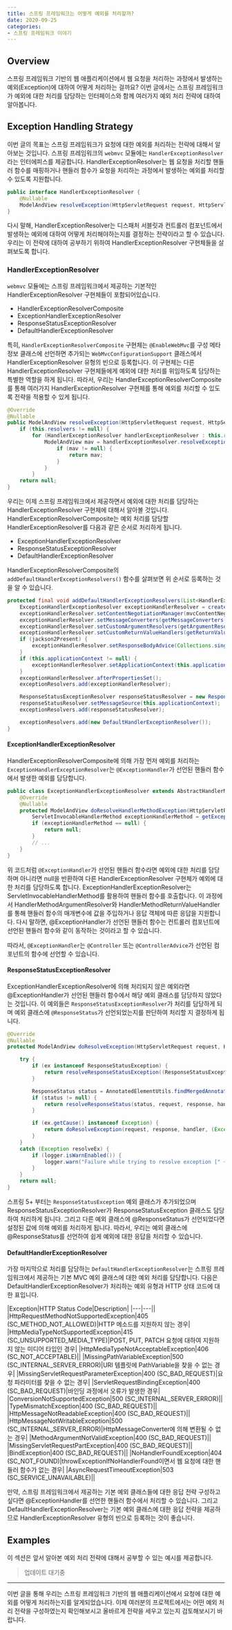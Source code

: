 ```yaml
---
title: 스프링 프레임워크는 어떻게 예외를 처리할까?
date: 2020-09-25
categories:
- 스프링 프레임워크 이야기
---
```


## Overview
스프링 프레임워크 기반의 웹 애플리케이션에서 웹 요청을 처리하는 과정에서 발생하는 예외(Exception)에 대하여 어떻게 처리하는 걸까요? 이번 글에서는 스프링 프레임워크가 예외에 대한 처리를 담당하는 인터페이스와 함께 여러가지 예외 처리 전략에 대하여 알아봅니다.

## Exception Handling Strategy
이번 글의 목표는 스프링 프레임워크가 요청에 대한 예외를 처리하는 전략에 대해서 알아보는 것입니다. 스프링 프레임워크의 `webmvc` 모듈에는 `HandlerExceptionResolver`라는 인터에피스를 제공합니다. HandlerExceptionResolver는 웹 요청을 처리할 핸들러 함수를 매핑하거나 핸들러 함수가 요청을 처리하는 과정에서 발생하는 예외를 처리할 수 있도록 지원합니다.

```java
public interface HandlerExceptionResolver {
    @Nullable
    ModelAndView resolveException(HttpServletRequest request, HttpServletResponse response, @Nullable Object handler, Exception ex);
}
```

다시 말해, HandlerExceptionResolver는 디스패처 서블릿과 컨트롤러 컴포넌트에서 발생하는 예외에 대하여 어떻게 처리해야하는지를 결정하는 전략이라고 할 수 있습니다. 우리는 이 전략에 대하여 공부하기 위하여 HandlerExceptionResolver 구현체들을 살펴보도록 합니다.

### HandlerExceptionResolver
`webmvc` 모듈에는 스프링 프레임워크에서 제공하는 기본적인 HandlerExceptionResolver 구현체들이 포함되어있습니다. 

- HandlerExceptionResolverComposite
- ExceptionHandlerExceptionResolver
- ResponseStatusExceptionResolver
- DefaultHandlerExceptionResolver

특히, `HandlerExceptionResolverComposite` 구현체는 `@EnableWebMvc`를 구성 메타정보 클래스에 선언하면 추가되는 `WebMvcConfigurationSupport` 클래스에서 HandlerExceptionResolver 유형의 빈으로 등록합니다. 이 구현체는 다른 HandlerExceptionResolver 구현체들에게 예외에 대한 처리를 위임하도록 담당하는 특별한 역할을 하게 됩니다. 따라서, 우리는 HandlerExceptionResolverComposite를 통해 여러가지 HandlerExceptionResolver 구현체를 통해 예외를 처리할 수 있도록 전략을 적용할 수 있게 됩니다.


```java HandlerExceptionResolverComposite.java
@Override
@Nullable
public ModelAndView resolveException(HttpServletRequest request, HttpServletResponse response, @Nullable Object handler, Exception ex) {
    if (this.resolvers != null) {
        for (HandlerExceptionResolver handlerExceptionResolver : this.resolvers) {
            ModelAndView mav = handlerExceptionResolver.resolveException(request, response, handler, ex);
                if (mav != null) {
                    return mav;
                }
            }
        }
    return null;
}
```

우리는 이제 스프링 프레임워크에서 제공하면서 예외에 대한 처리를 담당하는 HandlerExceptionResolver 구현체에 대해서 알아볼 것입니다. HandlerExceptionResolverComposite는 예외 처리를 담당할 HandlerExceptionResolver를 다음과 같은 순서로 처리하게 됩니다.

- ExceptionHandlerExceptionResolver
- ResponseStatusExceptionResolver
- DefaultHandlerExceptionResolver

HandlerExceptionResolverComposite의 `addDefaultHandlerExceptionResolvers()` 함수를 살펴보면 위 순서로 등록하는 것을 알 수 있습니다.

```java HandlerExceptionResolverComposite.java
protected final void addDefaultHandlerExceptionResolvers(List<HandlerExceptionResolver> exceptionResolvers, ContentNegotiationManager mvcContentNegotiationManager) {
    ExceptionHandlerExceptionResolver exceptionHandlerResolver = createExceptionHandlerExceptionResolver();
    exceptionHandlerResolver.setContentNegotiationManager(mvcContentNegotiationManager);
    exceptionHandlerResolver.setMessageConverters(getMessageConverters());
    exceptionHandlerResolver.setCustomArgumentResolvers(getArgumentResolvers());
    exceptionHandlerResolver.setCustomReturnValueHandlers(getReturnValueHandlers());
    if (jackson2Present) {
        exceptionHandlerResolver.setResponseBodyAdvice(Collections.singletonList(new JsonViewResponseBodyAdvice()));
    }
    if (this.applicationContext != null) {
        exceptionHandlerResolver.setApplicationContext(this.applicationContext);
    }
    exceptionHandlerResolver.afterPropertiesSet();
    exceptionResolvers.add(exceptionHandlerResolver);

    ResponseStatusExceptionResolver responseStatusResolver = new ResponseStatusExceptionResolver();
    responseStatusResolver.setMessageSource(this.applicationContext);
    exceptionResolvers.add(responseStatusResolver);

    exceptionResolvers.add(new DefaultHandlerExceptionResolver());
}
```

#### ExceptionHandlerExceptionResolver
HandlerExceptionResolverComposite에 의해 가장 먼저 예외를 처리하는 `ExceptionHandlerExceptionResolver`는 `@ExceptionHandler`가 선언된 핸들러 함수에서 발생한 예외를 담당합니다.

```java ExceptionHandlerExceptionResolver.java
public class ExceptionHandlerExceptionResolver extends AbstractHandlerMethodExceptionResolver implements ApplicationContextAware, InitializingBean {
    @Override
    @Nullable
    protected ModelAndView doResolveHandlerMethodException(HttpServletRequest request, HttpServletResponse response, @Nullable HandlerMethod handlerMethod, Exception exception) {
        ServletInvocableHandlerMethod exceptionHandlerMethod = getExceptionHandlerMethod(handlerMethod, exception);
        if (exceptionHandlerMethod == null) {
            return null;
        }
        // ...
    }
}
```

위 코드처럼 `@ExceptionHandler`가 선언된 핸들러 함수라면 예외에 대한 처리를 담당하며 아니라면 null을 반환하여 다른 HandlerExceptionResolver 구현체가 예외에 대한 처리를 담당하도록 합니다. ExceptionHandlerExceptionResolver는 ServletInvocableHandlerMethod를 활용하여 핸들러 함수를 호출합니다. 이 과정에서 HandlerMethodArgumentResolver와 HandlerMethodReturnValueHandler를 통해 핸들러 함수의 매개변수에 값을 주입하거나 응답 객체에 따른 응답을 지원합니다. 다시 말하면, @ExceptionHandler가 선언된 핸들러 함수는 컨트롤러 컴포넌트에 선언된 핸들러 함수와 같이 동작하는 것이라고 할 수 있습니다.

따라서, `@ExceptionHandler`는 `@Controller` 또는 `@ControllerAdvice`가 선언된 컴포넌트의 함수에 선언할 수 있습니다.

#### ResponseStatusExceptionResolver
ExceptionHandlerExceptionResolver에 의해 처리되지 않은 예외라면 @ExceptionHandler가 선언된 핸들러 함수에서 해당 예외 클래스를 담당하지 않았다는 것입니다. 이 예외들은 `ResponseStatusExceptionResolver`가 처리를 담당하게 되며 예외 클래스에 `@ResponseStatus`가 선언되었는지를 판단하여 처리할 지 결정하게 됩니다. 

```java ResponseStatusExceptionResolver.java
@Override
@Nullable
protected ModelAndView doResolveException(HttpServletRequest request, HttpServletResponse response, @Nullable Object handler, Exception ex) {

    try {
        if (ex instanceof ResponseStatusException) {
            return resolveResponseStatusException((ResponseStatusException) ex, request, response, handler);
        }

        ResponseStatus status = AnnotatedElementUtils.findMergedAnnotation(ex.getClass(), ResponseStatus.class);
        if (status != null) {
            return resolveResponseStatus(status, request, response, handler, ex);
        }

        if (ex.getCause() instanceof Exception) {
            return doResolveException(request, response, handler, (Exception) ex.getCause());
        }
    }
    catch (Exception resolveEx) {
        if (logger.isWarnEnabled()) {
            logger.warn("Failure while trying to resolve exception [" + ex.getClass().getName() + "]", resolveEx);
        }
    }
    return null;
}
```

스프링 5+ 부터는 `ResponseStatusException` 예외 클래스가 추가되었으며 ResponseStatusExceptionResolver가 ResponseStatusException 클래스도 담당하여 처리하게 됩니다. 그리고 다른 예외 클래스에 @ResponseStatus가 선언되었다면 설정된 값에 의해 예외를 처리하게 됩니다. 따라서, 우리는 예외 클래스에 @ResponseStatus를 선언하여 쉽게 예외에 대한 응답을 처리할 수 있습니다.

#### DefaultHandlerExceptionResolver
가장 마지막으로 처리를 담당하는 `DefaultHandlerExceptionResolver`는 스프링 프레임워크에서 제공하는 기본 MVC 예외 클래스에 대한 예외 처리를 담당합니다. 다음은 DefaultHandlerExceptionResolver가 처리하는 예외 유형과 HTTP 상태 코드에 대한 표입니다.

|Exception|HTTP Status Code|Description|
|---|---||
|HttpRequestMethodNotSupportedException|405 (SC_METHOD_NOT_ALLOWED)|HTTP 메소드를 지원하지 않는 경우|
|HttpMediaTypeNotSupportedException|415 (SC_UNSUPPORTED_MEDIA_TYPE)|POST, PUT, PATCH 요청에 대하여 지원하지 않는 미디어 타입인 경우|
|HttpMediaTypeNotAcceptableException|406 (SC_NOT_ACCEPTABLE)||
|MissingPathVariableException|500 (SC_INTERNAL_SERVER_ERROR)|URI 템플릿에 PathVariable을 찾을 수 없는 경우|
|MissingServletRequestParameterException|400 (SC_BAD_REQUEST)|요청 파라미터를 찾을 수 없는 경우|
|ServletRequestBindingException|400 (SC_BAD_REQUEST)|바인딩 과정에서 오류가 발생한 경우|
|ConversionNotSupportedException|500 (SC_INTERNAL_SERVER_ERROR)||
|TypeMismatchException|400 (SC_BAD_REQUEST)||
|HttpMessageNotReadableException|400 (SC_BAD_REQUEST)||
|HttpMessageNotWritableException|500 (SC_INTERNAL_SERVER_ERROR)|HttpMessageConverter에 의해 변환될 수 없는 경우|
|MethodArgumentNotValidException|400 (SC_BAD_REQUEST)||
|MissingServletRequestPartException|400 (SC_BAD_REQUEST)||
|BindException|400 (SC_BAD_REQUEST)||
|NoHandlerFoundException|404 (SC_NOT_FOUND)|throwExceptionIfNoHandlerFound이면서 웹 요청에 대한 핸들러 함수가 없는 경우|
|AsyncRequestTimeoutException|503 (SC_SERVICE_UNAVAILABLE)||

만약, 스프링 프레임워크에서 제공하는 기본 예외 클래스들에 대한 응답 전략 구성하고 싶다면 @ExceptionHandler를 선언한 핸들러 함수에서 처리할 수 있습니다. 그리고 DefaultHandlerExceptionResolver는 기본 예외 클래스에 대한 응답 전략을 제공하므로 HandlerExceptionResolver 유형의 빈으로 등록하는 것이 좋습니다.

## Examples
이 섹션은 앞서 알아본 예외 처리 전략에 대해서 공부할 수 있는 예시를 제공합니다.

> 업데이트 대기중

---

이번 글을 통해 우리는 스프링 프레임워크 기반의 웹 애플리케이션에서 요청에 대한 예외를 어떻게 처리하는지를 알게되었습니다. 이제 여러분의 프로젝트에서는 어떤 예외 처리 전략을 구성하였는지 확인해보시고 올바르게 전략을 세우고 있는지 검토해보시기 바랍니다.

